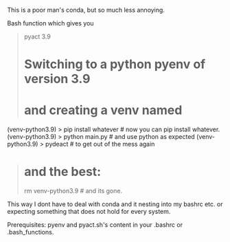This is a poor man's conda, but so much less annoying. 

Bash function which gives you 
> pyact 3.9
> # Switching to a python pyenv of version 3.9
> # and creating a venv named 
(venv-python3.9) > pip install whatever # now you can pip install whatever.
(venv-python3.9) > python main.py # and use python as expected
(venv-python3.9) > pydeact # to get out of the mess again
> # and the best:
> rm venv-python3.9 # and its gone.

This way I dont have to deal with conda and it nesting into my bashrc etc. or expecting something that does not hold for every system.

Prerequisites: 
pyenv and
pyact.sh's content in your .bashrc or .bash_functions.
